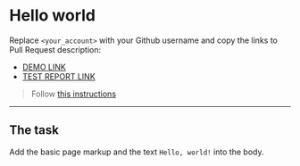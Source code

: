 # Hello world
Replace `<your_account>` with your Github username and copy the links to Pull Request description:
- [DEMO LINK](https://illiashcherbak.github.io/layout_hello-world/)
- [TEST REPORT LINK](https://illiashcherbak.github.io/layout_hello-world/report/html_report/)

> Follow [this instructions](https://mate-academy.github.io/layout_task-guideline/#how-to-solve-the-layout-tasks-on-github)
___

## The task 
Add the basic page markup and the text `Hello, world!` into the body.
